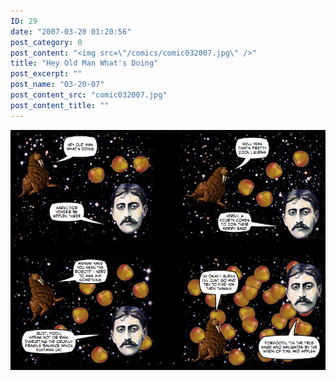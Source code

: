 ```yaml
---
ID: 29
date: "2007-03-20 01:20:56"
post_category: 0
post_content: "<img src=\"/comics/comic032007.jpg\" />"
title: "Hey Old Man What's Doing"
post_excerpt: ""
post_name: "03-20-07"
post_content_src: "comic032007.jpg"
post_content_title: ""
---
```



[![](/comics-hi-res/comic032007.jpg)](/comics-hi-res/comic032007.jpg)

